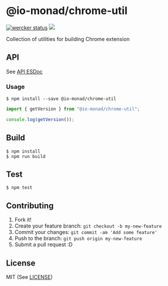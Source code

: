 # @io-monad/chrome-util

[![wercker status](https://app.wercker.com/status/ffe012c41ac487550392789849d98a38/s/master "wercker status")](https://app.wercker.com/project/bykey/ffe012c41ac487550392789849d98a38) [![](https://doc.esdoc.org/github.com/io-monad/chrome-util/badge.svg)](https://doc.esdoc.org/github.com/io-monad/chrome-util/)

Collection of utilities for building Chrome extension

## API

See [API ESDoc](https://doc.esdoc.org/github.com/io-monad/chrome-util/)

### Usage

```
$ npm install --save @io-monad/chrome-util
```

```js
import { getVersion } from "@io-monad/chrome-util";

console.log(getVersion());
```

## Build

```
$ npm install
$ npm run build
```

## Test

```
$ npm test
```

## Contributing

1. Fork it!
2. Create your feature branch: `git checkout -b my-new-feature`
3. Commit your changes: `git commit -am 'Add some feature'`
4. Push to the branch: `git push origin my-new-feature`
5. Submit a pull request :D

## License

MIT (See [LICENSE](LICENSE))
